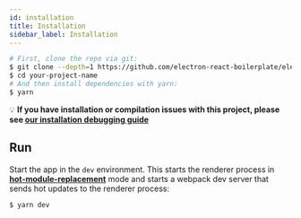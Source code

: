 ```yaml
---
id: installation
title: Installation
sidebar_label: Installation
---
```


```bash
# First, clone the repo via git:
$ git clone --depth=1 https://github.com/electron-react-boilerplate/electron-react-boilerplate.git your-project-name
$ cd your-project-name
# And then install dependencies with yarn:
$ yarn
```

💡 **If you have installation or compilation issues with this project, please see [our installation debugging guide](installation-debugging-solutions)**

## Run

Start the app in the `dev` environment. This starts the renderer process in [**hot-module-replacement**](https://webpack.js.org/guides/hmr-react/) mode and starts a webpack dev server that sends hot updates to the renderer process:

```bash
$ yarn dev
```
